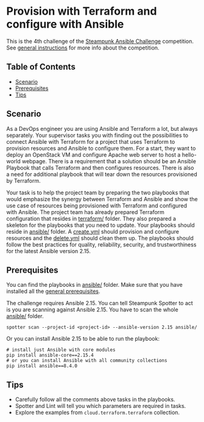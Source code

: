 # Provision with Terraform and configure with Ansible
This is the 4th challenge of the [Steampunk Ansible Challenge] competition.
See [general instructions](../README.md) for more info about the competition.

## Table of Contents
- [Scenario](#scenario)
- [Prerequisites](#prerequisites)
- [Tips](#tips)

## Scenario
As a DevOps engineer you are using Ansible and Terraform a lot, but always
separately.
Your supervisor tasks you with finding out the possibilities to connect Ansible
with Terraform for a project that uses Terraform to provision resources and
Ansible to configure them.
For a start, they want to deploy an OpenStack VM and configure Apache web
server to host a hello-world webpage.
There is a requirement that a solution should be an Ansible Playbook that
calls Terraform and then configures resources.
There is also a need for additional playbook that will tear down the resources
provisioned by Terraform.

Your task is to help the project team by preparing the two playbooks that would
emphasize the synergy between Terraform and Ansible and show the use case of
resources being provisioned with Terraform and configured with Ansible.
The project team has already prepared Terraform configuration that resides in
[terraform/](terraform) folder.
They also prepared a skeleton for the playbooks that you need to update.
Your playbooks should reside in [ansible/](ansible) folder.
A [create.yml](ansible/create.yml) should provision and configure resources
and the [delete.yml](ansible/delete.yml) should clean them up.
The playbooks should follow the best practices for quality, reliability,
security, and trustworthiness for the latest Ansible version 2.15.

## Prerequisites
You can find the playbooks in [ansible/](ansible) folder.
Make sure that you have installed all the
[general prerequisites](../README.md#prerequisites).

The challenge requires Ansible 2.15.
You can tell Steampunk Spotter to act is you are scanning against Ansible 2.15.
You have to scan the whole [ansible/](ansible) folder.

```shell
spotter scan --project-id <project-id> --ansible-version 2.15 ansible/
```

Or you can install Ansible 2.15 to be able to run the playbook:

```shell
# install just Ansible with core modules
pip install ansible-core==2.15.4
# or you can install Ansible with all community collections
pip install ansible==8.4.0
```

## Tips
- Carefully follow all the comments above tasks in the playbooks.
- Spotter and Lint will tell you which parameters are required in tasks.
- Explore the examples from `cloud.terraform.terraform` collection.

[Steampunk Ansible Challenge]: https://steampunk.si/ansible-challenge/
[Docker Engine]: https://docs.docker.com/engine/install/
